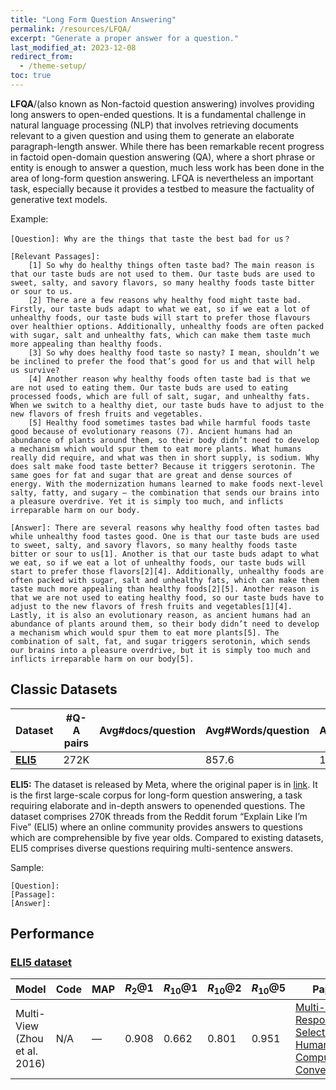 ```yaml
---
title: "Long Form Question Answering"
permalink: /resources/LFQA/
excerpt: "Generate a proper answer for a question."
last_modified_at: 2023-12-08
redirect_from:
  - /theme-setup/
toc: true
---
```


**LFQA**/(also known as Non-factoid question answering) involves providing long answers to open-ended questions. It is a fundamental challenge in natural language processing (NLP) that involves retrieving documents relevant to a given question and using them to generate an elaborate paragraph-length answer. While there has been remarkable recent progress in factoid open-domain question answering (QA), where a short phrase or entity is enough to answer a question, much less work has been done in the area of long-form question answering. LFQA is nevertheless an important task, especially because it provides a testbed to measure the factuality of generative text models.

Example:
```
[Question]: Why are the things that taste the best bad for us？

[Relevant Passages]: 
	[1] So why do healthy things often taste bad? The main reason is that our taste buds are not used to them. Our taste buds are used to sweet, salty, and savory flavors, so many healthy foods taste bitter or sour to us.
	[2] There are a few reasons why healthy food might taste bad. Firstly, our taste buds adapt to what we eat, so if we eat a lot of unhealthy foods, our taste buds will start to prefer those flavours over healthier options. Additionally, unhealthy foods are often packed with sugar, salt and unhealthy fats, which can make them taste much more appealing than healthy foods.
	[3] So why does healthy food taste so nasty? I mean, shouldn’t we be inclined to prefer the food that’s good for us and that will help us survive?
	[4] Another reason why healthy foods often taste bad is that we are not used to eating them. Our taste buds are used to eating processed foods, which are full of salt, sugar, and unhealthy fats. When we switch to a healthy diet, our taste buds have to adjust to the new flavors of fresh fruits and vegetables.
	[5] Healthy food sometimes tastes bad while harmful foods taste good because of evolutionary reasons (7). Ancient humans had an abundance of plants around them, so their body didn’t need to develop a mechanism which would spur them to eat more plants. What humans really did require, and what was then in short supply, is sodium. Why does salt make food taste better? Because it triggers serotonin. The same goes for fat and sugar that are great and dense sources of energy. With the modernization humans learned to make foods next-level salty, fatty, and sugary – the combination that sends our brains into a pleasure overdrive. Yet it is simply too much, and inflicts irreparable harm on our body.

[Answer]: There are several reasons why healthy food often tastes bad while unhealthy food tastes good. One is that our taste buds are used to sweet, salty, and savory flavors, so many healthy foods taste bitter or sour to us[1]. Another is that our taste buds adapt to what we eat, so if we eat a lot of unhealthy foods, our taste buds will start to prefer those flavors[2][4]. Additionally, unhealthy foods are often packed with sugar, salt and unhealthy fats, which can make them taste much more appealing than healthy foods[2][5]. Another reason is that we are not used to eating healthy food, so our taste buds have to adjust to the new flavors of fresh fruits and vegetables[1][4]. Lastly, it is also an evolutionary reason, as ancient humans had an abundance of plants around them, so their body didn’t need to develop a mechanism which would spur them to eat more plants[5]. The combination of salt, fat, and sugar triggers serotonin, which sends our brains into a pleasure overdrive, but it is simply too much and inflicts irreparable harm on our body[5].	

```


## Classic Datasets

|Dataset | #Q-A pairs | Avg#docs/question | Avg#Words/question |Avg#Words/answer|Quoted|
|---- | ---- | ---- |---- | ---- | ---- |
|[**ELI5**](#eli5dataset)| 272K||857.6|130.6|No|

**ELI5:** The dataset is released by Meta, where the original paper is in [link](https://arxiv.org/pdf/1907.09190.pdf). It is the first large-scale corpus for long-form question answering, a task requiring elaborate and in-depth answers to openended questions. The dataset comprises 270K threads from the Reddit forum “Explain Like I’m Five” (ELI5) where an online community provides answers to questions which are comprehensible by five year olds. Compared to existing datasets, ELI5 comprises diverse questions requiring multi-sentence answers. 

Sample:
```
[Question]:
[Passage]:
[Answer]: 
```

## Performance

### [ELI5 dataset](https://github.com/facebookresearch/ELI5) <a name="eli5dataset"></a>



| Model   | Code|MAP|$R_2@1$|$R_{10}@1$|$R_{10}@2$|$R_{10}@5$|Paper| type |
|  ----  | ----  |  ----  | --- | --- | --- | --- | ----  | ----  |
| Multi-View (Zhou et al. 2016)| N/A | — | 0.908 | 0.662 | 0.801 | 0.951 |  [Multi-view Response Selection for Human-Computer Conversation](https://www.aclweb.org/anthology/D16-1036.pdf) | multi-turn |





